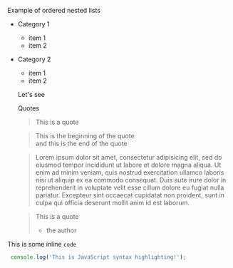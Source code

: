 Example of ordered nested lists

- Category 1
  - item 1
  * item 2
  
- Category 2
  * item 1
  - item 2
  
  Let's see
  
  Quotes
  
  > This is a quote
  
  > This is the beginning of the quote  
  > and this is the end of the quote
  
  > Lorem ipsum dolor sit amet, consectetur adipisicing elit, sed do eiusmod tempor incididunt ut labore et dolore magna aliqua. Ut enim ad minim veniam, quis nostrud exercitation ullamco laboris nisi ut aliquip ex ea commodo consequat. Duis aute irure dolor in reprehenderit in voluptate velit esse cillum dolore eu fugiat nulla pariatur. Excepteur sint occaecat cupidatat non proident, sunt in culpa qui officia deserunt mollit anim id est laborum.
  
  > This is a quote
  > - the author


This is some inline `code`

```js  
 console.log('This is JavaScript syntax highlighting!');  
 ```  
